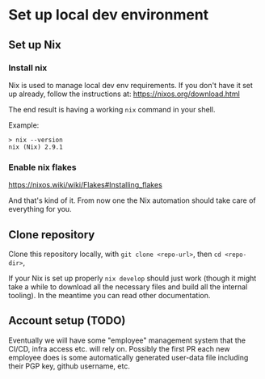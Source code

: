 # Set up local dev environment

## Set up Nix

### Install nix

Nix is used to manage local dev env requirements. If you don't have it set up already,
follow the instructions at: https://nixos.org/download.html

The end result is having a working `nix` command in your shell.

Example:

```
> nix --version
nix (Nix) 2.9.1
```

### Enable nix flakes

https://nixos.wiki/wiki/Flakes#Installing_flakes


And that's kind of it. From now one the Nix automation should
take care of everything for you.

## Clone repository

Clone this repository locally, with `git clone <repo-url>`, then `cd <repo-dir>`,

If your Nix is set up properly `nix develop` should just work (though it might take
a while to download all the necessary files and build all the internal tooling). In
the meantime you can read other documentation.


## Account setup (TODO)

Eventually we will have some "employee" management system that the CI/CD, infra access etc.
will rely on. Possibly the first PR each new employee does is some automatically generated
user-data file including their PGP key, github username, etc.

